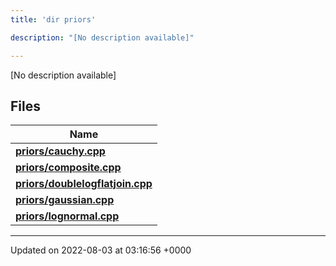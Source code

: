 ```yaml
---
title: 'dir priors'

description: "[No description available]"

---
```







[No description available]

## Files

| Name           |
| -------------- |
| **[priors/cauchy.cpp](/documentation/code/gambit_sphinx/files/cauchy_8cpp/#file-cauchy.cpp)**  |
| **[priors/composite.cpp](/documentation/code/gambit_sphinx/files/composite_8cpp/#file-composite.cpp)**  |
| **[priors/doublelogflatjoin.cpp](/documentation/code/gambit_sphinx/files/doublelogflatjoin_8cpp/#file-doublelogflatjoin.cpp)**  |
| **[priors/gaussian.cpp](/documentation/code/gambit_sphinx/files/gaussian_8cpp/#file-gaussian.cpp)**  |
| **[priors/lognormal.cpp](/documentation/code/gambit_sphinx/files/lognormal_8cpp/#file-lognormal.cpp)**  |






-------------------------------

Updated on 2022-08-03 at 03:16:56 +0000
